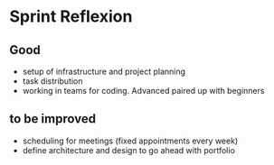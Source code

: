 # Sprint Reflexion

## Good
- setup of infrastructure and project planning
- task distribution
- working in teams for coding. Advanced paired up with beginners

## to be improved
- scheduling for meetings (fixed appointments every week)
- define architecture and design to go ahead with portfolio
